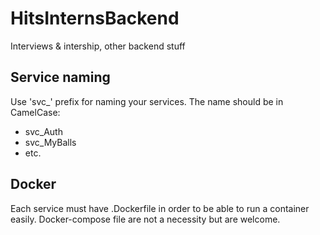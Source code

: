 # HitsInternsBackend
Interviews &amp; intership, other backend stuff

## Service naming  

Use 'svc_' prefix for naming your services. The name should be in CamelCase:
- svc_Auth
- svc_MyBalls
- etc.

## Docker

Each service must have .Dockerfile in order to be able to run a container easily.
Docker-compose file are not a necessity but are welcome.
